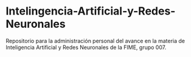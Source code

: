 # Intelingencia-Artificial-y-Redes-Neuronales
Repositorio para la administración personal del avance en la materia de Inteligencia Artificial y Redes Neuronales de la FIME, grupo 007.
